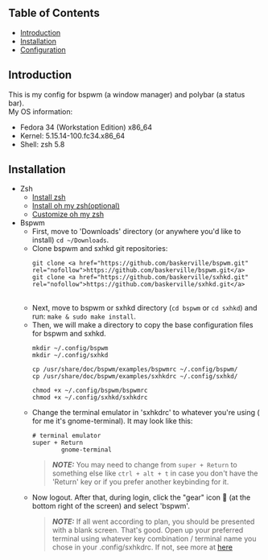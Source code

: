 ## Table of Contents
- [Introduction](#Introduction)
- [Installation](#Installation)
- [Configuration](#Configuration)

## Introduction
This is my config for bspwm (a window manager) and polybar (a status bar).<br />
My OS information:
- Fedora 34 (Workstation Edition) x86_64
- Kernel: 5.15.14-100.fc34.x86_64
- Shell: zsh 5.8

## Installation
- Zsh
  - [Install zsh](https://github.com/ohmyzsh/ohmyzsh/wiki/Installing-ZSH)
  - [Install oh my zsh(optional)](https://github.com/ohmyzsh/ohmyzsh)
  - [Customize oh my zsh](https://www.sitepoint.com/zsh-tips-tricks/)
- Bspwm
  - First, move to 'Downloads' directory (or anywhere you'd like to install) `cd ~/Downloads`.<br />
  - Clone bspwm and sxhkd git repositories:
    ```
    git clone <a href="https://github.com/baskerville/bspwm.git" rel="nofollow">https://github.com/baskerville/bspwm.git</a>
    git clone <a href="https://github.com/baskerville/sxhkd.git" rel="nofollow">https://github.com/baskerville/sxhkd.git</a>
    ```
    <br />
  - Next, move to bspwm or sxhkd directory (`cd bspwm` or `cd sxhkd`) and run: `make & sudo make install`.<br />
  - Then, we will make a directory to copy the base configuration files for bspwm and sxhkd.
    ```
    mkdir ~/.config/bspwm
    mkdir ~/.config/sxhkd
    
    cp /usr/share/doc/bspwm/examples/bspwmrc ~/.config/bspwm/
    cp /usr/share/doc/bspwm/examples/sxhkdrc ~/.config/sxhkd/
    
    chmod +x ~/.config/bspwm/bspwmrc
    chmod +x ~/.config/sxhkd/sxhkdrc
    ```
  - Change the terminal emulator in 'sxhkdrc' to whatever you're using ( for me it's gnome-terminal). It may look like this:
    ```
    # terminal emulator
    super + Return
            gnome-terminal
    ```
    > **_NOTE:_** You may need to change from `super + Return` to something else like `ctrl + alt + t` in case you don't have the 'Return' key or if you prefer another keybinding for it. 
  - Now logout. After that, during login, click the "gear" icon  (at the bottom right of the screen) and select 'bspwm'. 
    > **_NOTE:_** If all went according to plan, you should be presented with a blank screen. That's good. Open up your preferred terminal using whatever key combination / terminal name you chose in your .config/sxhkdrc. If not, see more at [here](https://github.com/windelicato/dotfiles/wiki/bspwm-for-dummies)
    
    
